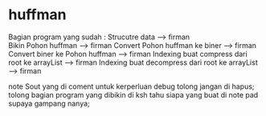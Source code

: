 # huffman

Bagian program yang sudah :
Strucutre data --> firman    
Bikin Pohon huffman  --> firman
Convert Pohon huffman ke biner --> firman
Convert biner ke Pohon huffman --> firman
Indexing buat compress dari root ke arrayList --> firman
Indexing buat decompress dari root ke arrayList --> firman

note Sout yang di coment untuk kerperluan debug tolong jangan di hapus;
tolong bagian program yang dibikin di ksh tahu siapa yang buat di note pad supaya gampang nanya;
